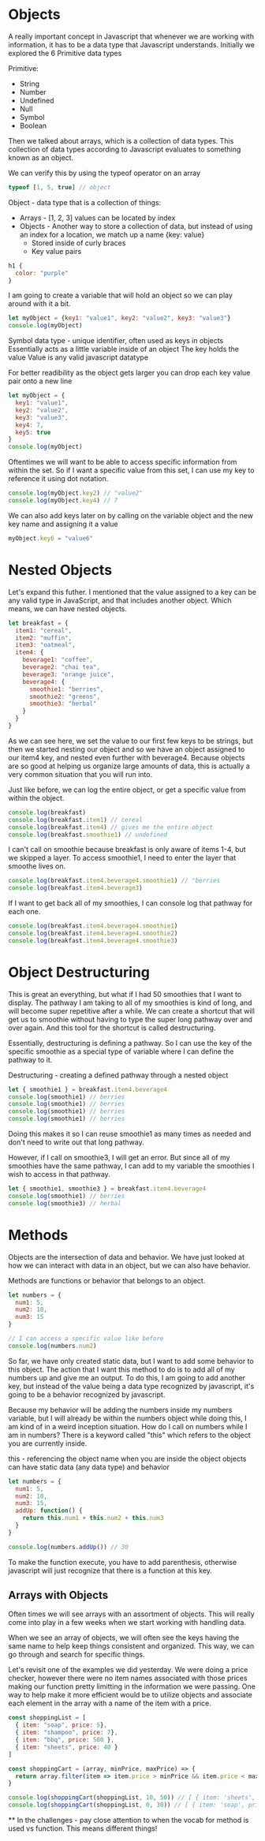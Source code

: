 # Objects
A really important concept in Javascript that whenever we are working with information, it has to be a data type that Javascript understands. Initially we explored the 6 Primitive data types

Primitive:
- String
- Number
- Undefined
- Null
- Symbol
- Boolean

Then we talked about arrays, which is a collection of data types.  This collection of data types according to Javascript evaluates to something known as an object.

We can verify this by using the typeof operator on an array

```javascript
typeof [1, 5, true] // object
```

Object - data type that is a collection of things:
  - Arrays - [1, 2, 3] values can be located by index
  - Objects - Another way to store a collection of data, but instead of using an index for a location, we match up a name {key: value}
    - Stored inside of curly braces
    - Key value pairs

```javascript
h1 {
  color: "purple"
}
```

I am going to create a variable that will hold an object so we can play around with it a bit.

```javascript
let myObject = {key1: "value1", key2: "value2", key3: "value3"}
console.log(myObject)
```

Symbol data type - unique identifier, often used as keys in objects
  Essentially acts as a little variable inside of an object
  The key holds the value
  Value is any valid javascript datatype

For better readibility as the object gets larger you can drop each key value pair onto a new line

```javascript
let myObject = {
  key1: "value1", 
  key2: "value2", 
  key3: "value3",
  key4: 7,
  key5: true
}
console.log(myObject)
```

Oftentimes we will want to be able to access specific information from within the set.  So if I want a specific value from this set, I can use my key to reference it using dot notation.

```javascript
console.log(myObject.key2) // "value2"
console.log(myObject.key4) // 7
```
We can also add keys later on by calling on the variable object and the new key name and assigning it a value

```javascript
myObject.key6 = "value6"
```

# Nested Objects
Let's expand this futher.  I mentioned that the value assigned to a key can be any valid type in JavaScript, and that includes another object.  Which means, we can have nested objects.

```javascript
let breakfast = {
  item1: "cereal",
  item2: "muffin",
  item3: "oatmeal",
  item4: {
    beverage1: "coffee",
    beverage2: "chai tea",
    beverage3: "orange juice",
    beverage4: {
      smoothie1: "berries",
      smoothie2: "greens",
      smoothie3: "herbal"
    }
  }
}
```

As we can see here, we set the value to our first few keys to be strings, but then we started nesting our object and so we have an object assigned to our item4 key, and nested even further with beverage4.  Because objects are so good at helping us organize large amounts of data, this is actually a very common situation that you will run into.

Just like before, we can log the entire object, or get a specific value from within the object.

```javascript
console.log(breakfast)
console.log(breakfast.item1) // cereal
console.log(breakfast.item4) // gives me the entire object
console.log(breakfast.smoothie1) // undefined
```

I can't call on smoothie because breakfast is only aware of items 1-4, but we skipped a layer.
To access smoothie1, I need to enter the layer that smoothe lives on.

```javascript
console.log(breakfast.item4.beverage4.smoothie1) // "berries
console.log(breakfast.item4.beverage3)
```

If I want to get back all of my smoothies, I can console log that pathway for each one.

```javascript
console.log(breakfast.item4.beverage4.smoothie1)
console.log(breakfast.item4.beverage4.smoothie2)
console.log(breakfast.item4.beverage4.smoothie3)
```

# Object Destructuring
This is great an everything, but what if I had 50 smoothies that I want to display.  The pathway I am taking to all of my smoothies is kind of long, and will become super repetitive after a while.  We can create a shortcut that will get us to smoothie without having to type the super long pathway over and over again.  And this tool for the shortcut is called destructuring.

Essentially, destructuring is defining a pathway.  So I can use the key of the specific smoothie as a special type of variable where I can define the pathway to it.

Destructuring - creating a defined pathway through a nested object

```javascript
let { smoothie1 } = breakfast.item4.beverage4
console.log(smoothie1) // berries
console.log(smoothie1) // berries
console.log(smoothie1) // berries
console.log(smoothie1) // berries
```

Doing this makes it so I can reuse smoothie1 as many times as needed and don't need to write out that long pathway.

However, if I call on smoothie3, I will get an error.  But since all of my smoothies have the same pathway, I can add to my variable the smoothies I wish to access in that pathway.

```javascript
let { smoothie1, smoothie3 } = breakfast.item4.beverage4
console.log(smoothie1) // berries
console.log(smoothie3) // herbal
```


# Methods
Objects are the intersection of data and behavior.  We have just looked at how we can interact with data in an object, but we can also have behavior.  

Methods are functions or behavior that belongs to an object.

```javascript
let numbers = {
  num1: 5,
  num2: 10,
  num3: 15
}

// I can access a specific value like before
console.log(numbers.num2)
```

So far, we have only created static data, but I want to add some behavior to this object.  The action that I want this method to do is to add all of my numbers up and give me an output.   To do this, I am going to add another key, but instead of the value being a data type recognized by javascript, it's going to be a behavior recognized by javascript.

Because my behavior will be adding the numbers inside my numbers variable, but I will already be within the numbers object while doing this, I am kind of in a weird inception situation.  How do I call on numbers while I am in numbers?  There is a keyword called "this" which refers to the object you are currently inside.  

this - referencing the object name when you are inside the object
objects can have static data (any data type) and behavior

```javascript
let numbers = {
  num1: 5,
  num2: 10,
  num3: 15,
  addUp: function() {
    return this.num1 + this.num2 + this.num3
  }
}

console.log(numbers.addUp()) // 30
```

To make the function execute, you have to add parenthesis, otherwise javascript will just recognize that there is a function at this key.


## Arrays with Objects
Often times we will see arrays with an assortment of objects.  This will really come into play in a few weeks when we start working with handling data.

When we see an array of objects, we will often see the keys having the same name to help keep things consistent and organized.  This way, we can go through and search for specific things.

Let's revisit one of the examples we did yesterday.  We were doing a price checker, however there were no item names associated with those prices making our function pretty limitting in the information we were passing.  One way to help make it more efficient would be to utilize objects and associate each element in the array with a name of the item with a price.

```javascript
const shoppingList = [
  { item: "soap", price: 5},
  { item: "shampoo", price: 7},
  { item: "bbq", price: 500 },
  { item: "sheets", price: 40 }
]

const shoppingCart = (array, minPrice, maxPrice) => {
  return array.filter(item => item.price > minPrice && item.price < maxPrice)
}

console.log(shoppingCart(shoppingList, 10, 50)) // [ { item: 'sheets', price: 40 } ]
console.log(shoppingCart(shoppingList, 0, 30)) // [ { item: 'soap', price: 5 }, { item: 'shampoo', price: 7 } ]
```

** In the challenges - pay close attention to when the vocab for method is used vs function.  This means different things!